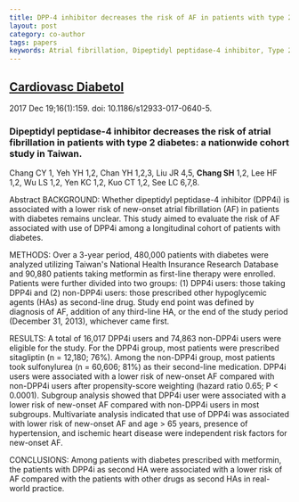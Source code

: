 ```yaml
---
title: DPP-4 inhibitor decreases the risk of AF in patients with type 2 diabetes
layout: post
category: co-author
tags: papers
keywords: Atrial fibrillation, Dipeptidyl peptidase-4 inhibitor, Type 2 diabetes mellitus
---
```

## [Cardiovasc Diabetol](https://www.ncbi.nlm.nih.gov/pubmed/29258504?dopt=Abstract)

2017 Dec 19;16(1):159. doi: 10.1186/s12933-017-0640-5.

### Dipeptidyl peptidase-4 inhibitor decreases the risk of atrial fibrillation in patients with type 2 diabetes: a nationwide cohort study in Taiwan.

Chang CY   1, Yeh YH   1,2, Chan YH   1,2,3, Liu JR   4,5, **Chang SH**   1,2, Lee HF   1,2, Wu LS   1,2, Yen KC   1,2, Kuo CT   1,2, See LC   6,7,8.


Abstract
BACKGROUND:
Whether dipeptidyl peptidase-4 inhibitor (DPP4i) is associated with a lower risk of new-onset atrial fibrillation (AF) in patients with diabetes remains unclear. This study aimed to evaluate the risk of AF associated with use of DPP4i among a longitudinal cohort of patients with diabetes.

METHODS:
Over a 3-year period, 480,000 patients with diabetes were analyzed utilizing Taiwan's National Health Insurance Research Database and 90,880 patients taking metformin as first-line therapy were enrolled. Patients were further divided into two groups: (1) DPP4i users: those taking DPP4i and (2) non-DPP4i users: those prescribed other hypoglycemic agents (HAs) as second-line drug. Study end point was defined by diagnosis of AF, addition of any third-line HA, or the end of the study period (December 31, 2013), whichever came first.

RESULTS:
A total of 16,017 DPP4i users and 74,863 non-DPP4i users were eligible for the study. For the DPP4i group, most patients were prescribed sitagliptin (n = 12,180; 76%). Among the non-DPP4i group, most patients took sulfonylurea (n = 60,606; 81%) as their second-line medication. DPP4i users were associated with a lower risk of new-onset AF compared with non-DPP4i users after propensity-score weighting (hazard ratio 0.65; P < 0.0001). Subgroup analysis showed that DPP4i user were associated with a lower risk of new-onset AF compared with non-DPP4i users in most subgroups. Multivariate analysis indicated that use of DPP4i was associated with lower risk of new-onset AF and age > 65 years, presence of hypertension, and ischemic heart disease were independent risk factors for new-onset AF.

CONCLUSIONS:
Among patients with diabetes prescribed with metformin, the patients with DPP4i as second HA were associated with a lower risk of AF compared with the patients with other drugs as second HAs in real-world practice.
